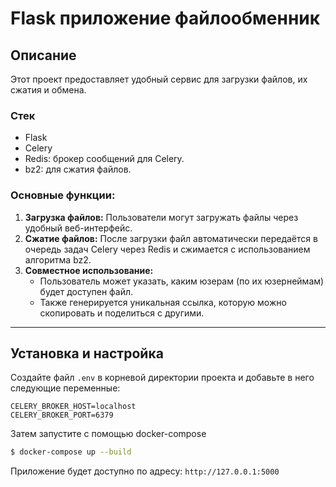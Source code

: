 # Flask приложение файлообменник

## Описание
Этот проект предоставляет удобный сервис для загрузки файлов, их сжатия и обмена.

### Стек
- Flask
- Celery
- Redis: брокер сообщений для Celery.
- bz2: для сжатия файлов.

### Основные функции:
1. **Загрузка файлов:** Пользователи могут загружать файлы через удобный веб-интерфейс.
2. **Сжатие файлов:** После загрузки файл автоматически передаётся в очередь задач Celery через Redis и сжимается с использованием алгоритма bz2.
3. **Совместное использование:**
   - Пользователь может указать, каким юзерам (по их юзернеймам) будет доступен файл.
   - Также генерируется уникальная ссылка, которую можно скопировать и поделиться с другими.
---

## Установка и настройка

Создайте файл `.env` в корневой директории проекта и добавьте в него следующие переменные:
```
CELERY_BROKER_HOST=localhost
CELERY_BROKER_PORT=6379
```

Затем запустите с помощью docker-compose
```bash
$ docker-compose up --build
```

Приложение будет доступно по адресу: `http://127.0.0.1:5000`

